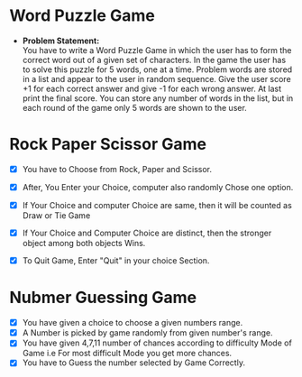 # Word Puzzle Game

 - **Problem Statement:**    
    You have to write a Word Puzzle Game in which the user has to form
the correct word out of a given set of characters. In the game the user has to solve this
puzzle for 5 words, one at a time. Problem words are stored in a list and appear to the user
in random sequence. Give the user score +1 for each correct answer and give -1 for each
wrong answer. At last print the final score. You can store any number of words in the list, but
in each round of the game only 5 words are shown to the user.



 # Rock Paper Scissor Game
 
  - [x] You have to Choose from Rock, Paper and Scissor.
  - [x] After, You Enter your Choice, computer also randomly Chose one option.
  - [x] If Your Choice and computer Choice are same, then it will be counted as Draw or Tie Game
  - [x] If Your Choice and Computer Choice are distinct, then the stronger object among both objects Wins.   
  - [x] To Quit Game, Enter \"Quit\" in your choice Section.
  
  
  # Nubmer Guessing Game
 
  - [x] You have given a choice to choose a given numbers range.
  - [x] A Number is picked by game randomly from given number's range.
  - [x] You have given 4,7,11 number of chances according to difficulty Mode of Game i.e For most difficult Mode you get more chances.
  - [x] You have to Guess the number selected by Game Correctly.
